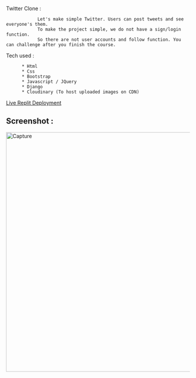 Twitter Clone :

                Let's make simple Twitter. Users can post tweets and see everyone's them.
                To make the project simple, we do not have a sign/login function.
                So there are not user accounts and follow function. You can challenge after you finish the course.





Tech used :

          * Html
          * Css
          * Bootstrap
          * Javascript / JQuery
          * Django
          * Cloudinary (To host uploaded images on CDN)
          
          
 [Live Replit Deployment](https://twitter-clone-1.hameed951.repl.co/) 


## Screenshot :

<img width="655" alt="Capture" src="https://user-images.githubusercontent.com/110506346/204189576-0c159c53-0c33-42a3-9afb-4a9421350458.PNG">
